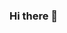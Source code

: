 ### Hi there 👋

<!--
**sunnylam9876/sunnylam9876** is a ✨ _special_ ✨ repository because its `README.md` (this file) appears on your GitHub profile.

Hi, I'm Sunny Lam. This is my Github page to record my journey to becomimg a software engineer.
